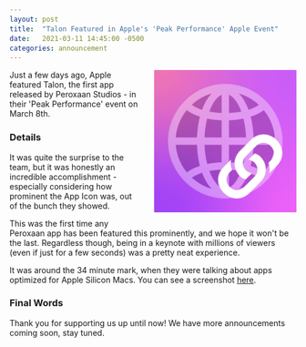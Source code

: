```yaml
---
layout: post
title:  "Talon Featured in Apple's 'Peak Performance' Apple Event"
date:   2021-03-11 14:45:00 -0500
categories: announcement
---
```


<img align="right" width="250" height="250" style="padding-left: 25px; padding-bottom: 25px;" src="/assets/images/TalonIcon.png">

Just a few days ago, Apple featured Talon, the first app released by Peroxaan Studios - in their 'Peak Performance' event on March 8th.

### Details

It was quite the surprise to the team, but it was honestly an incredible accomplishment - especially considering how prominent the App Icon was, out of the bunch they showed.

This was the first time any Peroxaan app has been featured this prominently, and we hope it won't be the last. Regardless though, being in a keynote with millions of viewers (even if just for a few seconds) was a pretty neat experience.

It was around the 34 minute mark, when they were talking about apps optimized for Apple Silicon Macs. You can see a screenshot [here](https://twitter.com/tme_michael/status/1501292929113014273).

### Final Words

Thank you for supporting us up until now! We have more announcements coming soon, stay tuned.
